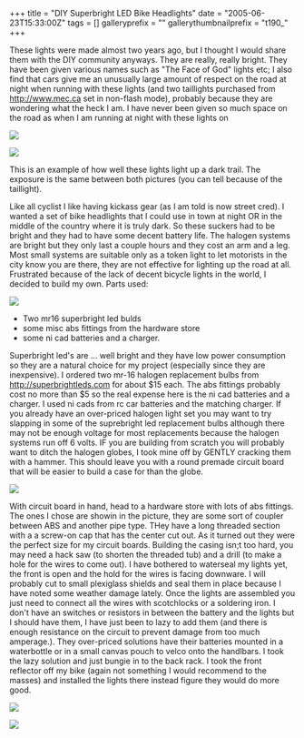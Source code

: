 +++
title = "DIY Superbright LED Bike Headlights"
date = "2005-06-23T15:33:00Z"
tags = []
galleryprefix = ""
gallerythumbnailprefix = "t190_"
+++

These lights were made almost two years ago, but I thought I would share them
with the DIY community anyways. They are really, really bright. They have been
given various names such as "The Face of God" lights etc; I also find that
cars give me an unusually large amount of respect on the road at night when
running with these lights (and two taillights purchased from
<http://www.mec.ca> set in non-flash mode), probably because they are
wondering what the heck I am. I have never been given so much space on the
road as when I am running at night with these lights on

![](/post/diy-superbright-led-bike-headlights.html/traildark.jpg)

  

![](/post/diy-superbright-led-bike-headlights.html/traillitup.jpg)

This is an example of how well these lights light up a dark trail. The
exposure is the same between both pictures (you can tell because of the
taillight).

Like all cyclist I like having kickass gear (as I am told is now street cred).
I wanted a set of bike headlights that I could use in town at night OR in the
middle of the country where it is truly dark. So these suckers had to be
bright and they had to have some decent battery life. The halogen systems are
bright but they only last a couple hours and they cost an arm and a leg. Most
small systems are suitable only as a token light to let motorists in the city
know you are there, they are not effective for lighting up the road at all.
Frustrated because of the lack of decent bicycle lights in the world, I
decided to build my own. Parts used:

![](/post/diy-superbright-led-bike-headlights.html/mr16.jpg)

  * Two mr16 superbright led bulds
  * some misc abs fittings from the hardware store
  * some ni cad batteries and a charger.

Superbright led's are ... well bright and they have low power consumption so
they are a natural choice for my project (especially since they are
inexpensive). I ordered two mr-16 halogen replacement bulbs from
<http://superbrightleds.com> for about $15 each. The abs fittings probably
cost no more than $5 so the real expense here is the ni cad batteries and a
charger. I used ni cads from rc car batteries and the matching charger. If you
already have an over-priced halogen light set you may want to try slapping in
some of the suprebright led replacement bulbs although there may not be enough
voltage for most replacements because the halogen systems run off 6 volts. IF
you are building from scratch you will probably want to ditch the halogen
globes, I took mine off by GENTLY cracking them with a hammer. This should
leave you with a round premade circuit board that will be easier to build a
case for than the globe.

![](/post/diy-superbright-led-bike-headlights.html/construction.jpg)

With circuit board in hand, head to a hardware store with lots of abs
fittings. The ones I chose are showin in the picture, they are some sort of
coupler between ABS and another pipe type. THey have a long threaded section
with a a screw-on cap that has the center cut out. As it turned out they were
the perfect size for my circuit boards. Building the casing isn;t too hard,
you may need a hack saw (to shorten the threaded tub) and a drill (to make a
hole for the wires to come out). I have bothered to waterseal my lights yet,
the front is open and the hold for the wires is facing downware. I will
probably cut to small plexiglass shields and seal them in place because I have
noted some weather damage lately. Once the lights are assembled you just need
to connect all the wires with scotchlocks or a soldering iron. I don't have an
switches or resistors in between the battery and the lights but I should have
them, I have just been to lazy to add them (and there is enough resistance on
the circuit to prevent damage from too much amperage.). They over-priced
solutions have their batteries mounted in a waterbottle or in a small canvas
pouch to velco onto the handlbars. I took the lazy solution and just bungie in
to the back rack. I took the front reflector off my bike (again not something
I would recommend to the masses) and installed the lights there instead figure
they would do more good.



![](/post/diy-superbright-led-bike-headlights.html/frontview.jpg)

![](/post/diy-superbright-led-bike-headlights.html/mounted.jpg)

